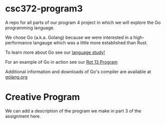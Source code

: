 # csc372-program3
A repo for all parts of our program 4 project in which we will explore the Go programming language.

We chose Go (a.k.a. Golang) because we were interested in a high-performance langauge which was a little more established than Rust.

To learn more about Go see our [language study!](language_study.md)

For an example of Go in action see our [Rot 13 Program](ROT13.go)

Additional information and downloads of Go's compiler are available at [golang.org](golang.org)

# Creative Program
We can add a description of the program we make in part 3 of the assignment here.
